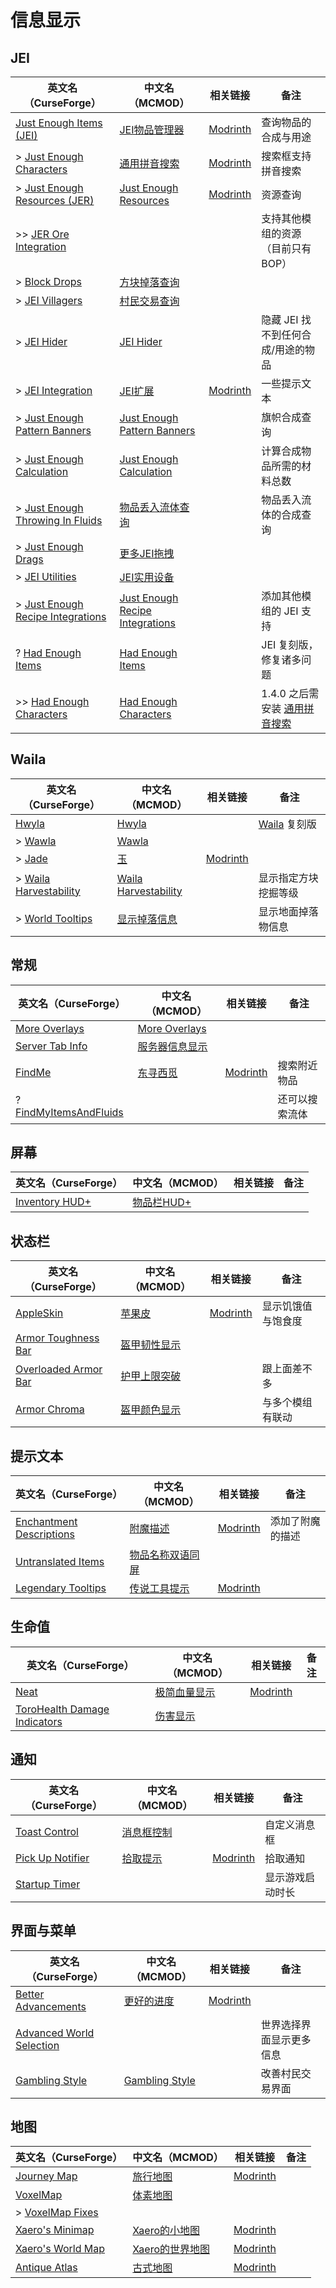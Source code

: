 # 信息显示

## JEI

| 英文名（CurseForge）                                                                                      | 中文名（MCMOD）                                                         | 相关链接                                                       | 备注                                                                 |
| --------------------------------------------------------------------------------------------------------- | ----------------------------------------------------------------------- | -------------------------------------------------------------- | -------------------------------------------------------------------- |
| [Just Enough Items (JEI)](https://www.curseforge.com/minecraft/mc-mods/jei)                               | [JEI物品管理器](https://www.mcmod.cn/class/459.html)                    | [Modrinth](https://modrinth.com/mod/jei)                       | 查询物品的合成与用途                                                 |
| > [Just Enough Characters](https://www.curseforge.com/minecraft/mc-mods/just-enough-characters)           | [通用拼音搜索](https://www.mcmod.cn/class/840.html)                     | [Modrinth](https://modrinth.com/mod/justenoughcharacters)      | 搜索框支持拼音搜索                                                   |
| > [Just Enough Resources (JER)](https://www.curseforge.com/minecraft/mc-mods/just-enough-resources-jer)   | [Just Enough Resources](https://www.mcmod.cn/class/855.html)            | [Modrinth](https://modrinth.com/mod/just-enough-resources-jer) | 资源查询                                                             |
| >> [JER Ore Integration](https://www.curseforge.com/minecraft/mc-mods/jer-ore-integration)                |                                                                         |                                                                | 支持其他模组的资源（目前只有 BOP）                                   |
| > [Block Drops](https://www.curseforge.com/minecraft/mc-mods/block-drops-jei-addon)                       | [方块掉落查询](https://www.mcmod.cn/class/997.html)                     |                                                                |                                                                      |
| > [JEI Villagers](https://www.curseforge.com/minecraft/mc-mods/jei-villagers)                             | [村民交易查询](https://www.mcmod.cn/class/2143.html)                    |                                                                |                                                                      |
| > [JEI Hider](https://www.curseforge.com/minecraft/mc-mods/jei-hider)                                     | [JEI Hider](https://www.mcmod.cn/class/1754.html)                       |                                                                | 隐藏 JEI 找不到任何合成/用途的物品                                   |
| > [JEI Integration](https://www.curseforge.com/minecraft/mc-mods/jei-integration)                         | [JEI扩展](https://www.mcmod.cn/class/2077.html)                         | [Modrinth](https://modrinth.com/mod/jei-integration)           | 一些提示文本                                                         |
| > [Just Enough Pattern Banners](https://www.curseforge.com/minecraft/mc-mods/just-enough-pattern-banners) | [Just Enough Pattern Banners](https://www.mcmod.cn/class/1273.html)     |                                                                | 旗帜合成查询                                                         |
| > [Just Enough Calculation](https://www.curseforge.com/minecraft/mc-mods/just-enough-calculation)         | [Just Enough Calculation](https://www.mcmod.cn/class/3643.html)         |                                                                | 计算合成物品所需的材料总数                                           |
| > [Just Enough Throwing In Fluids](https://www.curseforge.com/minecraft/mc-mods/jetif)                    | [物品丢入流体查询](https://www.mcmod.cn/class/2094.html)                |                                                                | 物品丢入流体的合成查询                                               |
| > [Just Enough Drags](https://www.curseforge.com/minecraft/mc-mods/just-enough-drags)                     | [更多JEI拖拽](https://www.mcmod.cn/class/3626.html)                     |                                                                |                                                                      |
| > [JEI Utilities](https://www.curseforge.com/minecraft/mc-mods/jei-utilities)                             | [JEI实用设备](https://www.mcmod.cn/class/6172.html)                     |                                                                |                                                                      |
| > [Just Enough Recipe Integrations](https://www.curseforge.com/minecraft/mc-mods/jeri)                    | [Just Enough Recipe Integrations](https://www.mcmod.cn/class/6797.html) |                                                                | 添加其他模组的 JEI 支持                                              |
| ? [Had Enough Items](https://www.curseforge.com/minecraft/mc-mods/had-enough-items)                       | [Had Enough Items](https://www.mcmod.cn/class/5881.html)                |                                                                | JEI 复刻版，修复诸多问题                                             |
| >> [Had Enough Characters](https://www.curseforge.com/minecraft/mc-mods/had-enough-characters)            | [Had Enough Characters](https://www.mcmod.cn/class/6980.html)           |                                                                | 1.4.0 之后需安装 [通用拼音搜索](https://www.mcmod.cn/class/840.html) |

## Waila

| 英文名（CurseForge）                                                                        | 中文名（MCMOD）                                             | 相关链接                                  | 备注                                                               |
| ------------------------------------------------------------------------------------------- | ----------------------------------------------------------- | ----------------------------------------- | ------------------------------------------------------------------ |
| [Hwyla](https://www.curseforge.com/minecraft/mc-mods/hwyla)                                 | [Hwyla](https://www.mcmod.cn/class/668.html)                |                                           | [Waila](https://www.curseforge.com/minecraft/mc-mods/waila) 复刻版 |
| > [Wawla](https://www.curseforge.com/minecraft/mc-mods/wawla-what-are-we-looking-at)        | [Wawla](https://www.mcmod.cn/class/1201.html)               |                                           |                                                                    |
| > [Jade](https://www.curseforge.com/minecraft/mc-mods/jade)                                 | [玉](https://www.mcmod.cn/class/3482.html)                  | [Modrinth](https://modrinth.com/mod/jade) |                                                                    |
| > [Waila Harvestability](https://www.curseforge.com/minecraft/mc-mods/waila-harvestability) | [Waila Harvestability](https://www.mcmod.cn/class/666.html) |                                           | 显示指定方块挖掘等级                                               |
| > [World Tooltips](https://www.curseforge.com/minecraft/mc-mods/world-tooltips)             | [显示掉落信息](https://www.mcmod.cn/class/2682.html)        |                                           | 显示地面掉落物信息                                                 |

## 常规

| 英文名（CurseForge）                                                                        | 中文名（MCMOD）                                        | 相关链接                                    | 备注           |
| ------------------------------------------------------------------------------------------- | ------------------------------------------------------ | ------------------------------------------- | -------------- |
| [More Overlays](https://www.curseforge.com/minecraft/mc-mods/more-overlays)                 | [More Overlays](https://www.mcmod.cn/class/2597.html)  |                                             |                |
| [Server Tab Info](https://www.curseforge.com/minecraft/mc-mods/server-tab-info)             | [服务器信息显示](https://www.mcmod.cn/class/2717.html) |                                             |                |
| [FindMe](https://www.curseforge.com/minecraft/mc-mods/findme)                               | [东寻西觅](https://www.mcmod.cn/class/2156.html)       | [Modrinth](https://modrinth.com/mod/findme) | 搜索附近物品   |
| ? [FindMyItemsAndFluids](https://www.curseforge.com/minecraft/mc-mods/findmyitemsandfluids) |                                                        |                                             | 还可以搜索流体 |

## 屏幕

| 英文名（CurseForge）                                                               | 中文名（MCMOD）                                    | 相关链接 | 备注 |
| ---------------------------------------------------------------------------------- | -------------------------------------------------- | -------- | ---- |
| [Inventory HUD+](https://www.curseforge.com/minecraft/mc-mods/inventory-hud-forge) | [物品栏HUD+](https://www.mcmod.cn/class/3395.html) |          |      |

## 状态栏

| 英文名（CurseForge）                                                                      | 中文名（MCMOD）                                      | 相关链接                                       | 备注               |
| ----------------------------------------------------------------------------------------- | ---------------------------------------------------- | ---------------------------------------------- | ------------------ |
| [AppleSkin](https://www.curseforge.com/minecraft/mc-mods/appleskin)                       | [苹果皮](https://www.mcmod.cn/class/744.html)        | [Modrinth](https://modrinth.com/mod/appleskin) | 显示饥饿值与饱食度 |
| [Armor Toughness Bar](https://www.curseforge.com/minecraft/mc-mods/armor-toughness-bar)   | [盔甲韧性显示](https://www.mcmod.cn/class/2964.html) |                                                |                    |
| [Overloaded Armor Bar](https://www.curseforge.com/minecraft/mc-mods/overloaded-armor-bar) | [护甲上限突破](https://www.mcmod.cn/class/3131.html) |                                                | 跟上面差不多       |
| [Armor Chroma](https://www.curseforge.com/minecraft/mc-mods/armor-chroma)                 | [盔甲颜色显示](https://www.mcmod.cn/class/3164.html) |                                                | 与多个模组有联动   |

## 提示文本

| 英文名（CurseForge）                                                                              | 中文名（MCMOD）                                          | 相关链接                                                      | 备注             |
| ------------------------------------------------------------------------------------------------- | -------------------------------------------------------- | ------------------------------------------------------------- | ---------------- |
| [Enchantment Descriptions](https://www.curseforge.com/minecraft/mc-mods/enchantment-descriptions) | [附魔描述](https://www.mcmod.cn/class/1945.html)         | [Modrinth](https://modrinth.com/mod/enchantment-descriptions) | 添加了附魔的描述 |
| [Untranslated Items](https://www.curseforge.com/minecraft/mc-mods/untranslated-items)             | [物品名称双语同屏](https://www.mcmod.cn/class/3055.html) |                                                               |                  |
| [Legendary Tooltips](https://www.curseforge.com/minecraft/mc-mods/legendary-tooltips)             | [传说工具提示](https://www.mcmod.cn/class/5396.html)     | [Modrinth](https://modrinth.com/mod/legendary-tooltips)       |                  |

## 生命值

| 英文名（CurseForge）                                                                                      | 中文名（MCMOD）                                     | 相关链接                                  | 备注 |
| --------------------------------------------------------------------------------------------------------- | --------------------------------------------------- | ----------------------------------------- | ---- |
| [Neat](https://www.curseforge.com/minecraft/mc-mods/neat)                                                 | [极简血量显示](https://www.mcmod.cn/class/619.html) | [Modrinth](https://modrinth.com/mod/neat) |      |
| [ToroHealth Damage Indicators](https://www.curseforge.com/minecraft/mc-mods/torohealth-damage-indicators) | [伤害显示](https://www.mcmod.cn/class/1015.html)    |                                           |      |

## 通知

| 英文名（CurseForge）                                                              | 中文名（MCMOD）                                    | 相关链接                                              | 备注             |
| --------------------------------------------------------------------------------- | -------------------------------------------------- | ----------------------------------------------------- | ---------------- |
| [Toast Control](https://www.curseforge.com/minecraft/mc-mods/toast-control)       | [消息框控制](https://www.mcmod.cn/class/1758.html) |                                                       | 自定义消息框     |
| [Pick Up Notifier](https://www.curseforge.com/minecraft/mc-mods/pick-up-notifier) | [拾取提示](https://www.mcmod.cn/class/5216.html)   | [Modrinth](https://modrinth.com/mod/pick-up-notifier) | 拾取通知         |
| [Startup Timer](https://www.curseforge.com/minecraft/mc-mods/startup-timer)       |                                                    |                                                       | 显示游戏启动时长 |

## 界面与菜单

| 英文名（CurseForge）                                                                              | 中文名（MCMOD）                                         | 相关链接                                                 | 备注                     |
| ------------------------------------------------------------------------------------------------- | ------------------------------------------------------- | -------------------------------------------------------- | ------------------------ |
| [Better Advancements](https://www.curseforge.com/minecraft/mc-mods/better-advancements)           | [更好的进度](https://www.mcmod.cn/class/1530.html)      | [Modrinth](https://modrinth.com/mod/better-advancements) |                          |
| [Advanced World Selection](https://www.curseforge.com/minecraft/mc-mods/advanced-world-selection) |                                                         |                                                          | 世界选择界面显示更多信息 |
| [Gambling Style](https://www.curseforge.com/minecraft/mc-mods/gambling-style)                     | [Gambling Style](https://www.mcmod.cn/class/11740.html) |                                                          | 改善村民交易界面         |

## 地图

| 英文名（CurseForge）                                                               | 中文名（MCMOD）                                         | 相关链接                                              | 备注 |
| ---------------------------------------------------------------------------------- | ------------------------------------------------------- | ----------------------------------------------------- | ---- |
| [Journey Map](https://www.curseforge.com/minecraft/mc-mods/journeymap)             | [旅行地图](https://www.mcmod.cn/class/198.html)         | [Modrinth](https://modrinth.com/mod/journeymap)       |      |
| [VoxelMap](https://www.curseforge.com/minecraft/mc-mods/voxelmap)                  | [体素地图](https://www.mcmod.cn/class/981.html)         |                                                       |      |
| > [VoxelMap Fixes](https://www.curseforge.com/minecraft/mc-mods/vmfixes)           |                                                         |                                                       |      |
| [Xaero's Minimap](https://www.curseforge.com/minecraft/mc-mods/xaeros-minimap)     | [Xaero的小地图](https://www.mcmod.cn/class/1701.html)   | [Modrinth](https://modrinth.com/mod/xaeros-minimap)   |      |
| [Xaero's World Map](https://www.curseforge.com/minecraft/mc-mods/xaeros-world-map) | [Xaero的世界地图](https://www.mcmod.cn/class/1483.html) | [Modrinth](https://modrinth.com/mod/xaeros-world-map) |      |
| [Antique Atlas](https://www.curseforge.com/minecraft/mc-mods/antique-atlas)        | [古式地图](https://www.mcmod.cn/class/1308.html)        | [Modrinth](https://modrinth.com/mod/antique-atlas)    |      |
